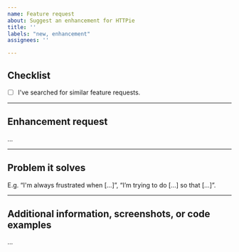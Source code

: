 ```yaml
---
name: Feature request
about: Suggest an enhancement for HTTPie
title: ''
labels: "new, enhancement"
assignees: ''

---
```


## Checklist

- [ ] I've searched for similar feature requests.

---

## Enhancement request

…

---

## Problem it solves

E.g. “I'm always frustrated when […]”, “I’m trying to do […] so that […]”.

---

## Additional information, screenshots, or code examples

…
